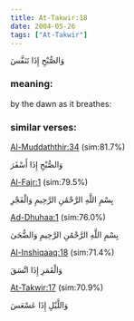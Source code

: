```yaml
---
title: At-Takwir:18
date: 2004-05-26
tags: ["At-Takwir"]
---
```

وَالصُّبْحِ إِذَا تَنَفَّسَ
### meaning: 
by the dawn as it breathes:
### similar verses: 

[Al-Muddaththir:34](/74/34) (sim:81.7%)

وَالصُّبْحِ إِذَا أَسْفَرَ

[Al-Fajr:1](/89/1) (sim:79.5%)

بِسْمِ اللَّهِ الرَّحْمَٰنِ الرَّحِيمِ وَالْفَجْرِ

[Ad-Dhuhaa:1](/93/1) (sim:76.0%)

بِسْمِ اللَّهِ الرَّحْمَٰنِ الرَّحِيمِ وَالضُّحَىٰ

[Al-Inshiqaaq:18](/84/18) (sim:71.4%)

وَالْقَمَرِ إِذَا اتَّسَقَ

[At-Takwir:17](/81/17) (sim:70.9%)

وَاللَّيْلِ إِذَا عَسْعَسَ
